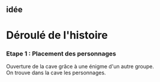 
## idée 



# Déroulé de l'histoire
### Etape 1 : Placement des personnages
Ouverture de la cave grâce à une énigme d'un autre groupe.  
On trouve dans la cave les personnages. 
